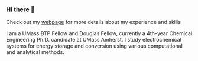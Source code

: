 ### Hi there 👋

Check out my [webpage](https://jcwang.org/) for more details about my experience and skills

I am a UMass BTP Fellow and Douglas Fellow, currently a 4th-year Chemical Engineering Ph.D. candidate at UMass Amherst. I study electrochemical systems for energy storage and conversion using various computational and analytical methods.

<!--

Here are some ideas to get you started:

- 🔭 I’m currently working on ...
- 🌱 I’m currently learning ...
- 👯 I’m looking to collaborate on ...
- 🤔 I’m looking for help with ...
- 💬 Ask me about ...
- 📫 How to reach me: ...
- 😄 Pronouns: ...
- ⚡ Fun fact: ...
-->
